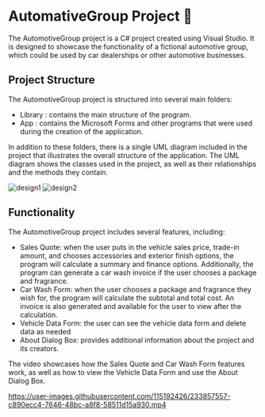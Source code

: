 # AutomativeGroup Project :car:


The AutomotiveGroup project is a C# project created using Visual Studio. It is designed to showcase the functionality of a fictional automotive group, which could be used by car dealerships or other automotive businesses.

## Project Structure 

The AutomotiveGroup project is structured into several main folders:
<ul>
<li>Library : contains the main structure of the program.</li>
<li>App :  contains the Microsoft Forms and other programs that were used during the creation of the application.</li>
</ul>

In addition to these folders, there is a single UML diagram included in the project that illustrates the overall structure of the application. The UML diagram shows the classes used in the project, as well as their relationships and the methods they contain.

![design1](https://user-images.githubusercontent.com/115192426/233854890-a5100e49-c414-420b-8e6c-fda5cb24cbe8.png)
![design2](https://user-images.githubusercontent.com/115192426/233854842-5d7837bc-026b-49b4-881f-a1cefb1f56b3.png)

## Functionality
The AutomotiveGroup project includes several features, including:
<ul>
<li>Sales Quote: when the user puts in the vehicle sales price, trade-in amount, and chooses accessories and exterior finish options, the program will calculate a summary and finance options. Additionally, the program can generate a car wash invoice if the user chooses a package and fragrance.</li>
<li>Car Wash Form: when the user chooses a package and fragrance they wish for, the program will calculate the subtotal and total cost. An invoice is also generated and available for the user to view after the calculation.</li>
<li>Vehicle Data Form: the user can see the vehicle data form and delete data as needed</li>
<li>About Dialog Box: provides additional information about the project and its creators.</li>
</ul>


The video showcases how the Sales Quote and Car Wash Form features work, as well as how to view the Vehicle Data Form and use the About Dialog Box.







https://user-images.githubusercontent.com/115192426/233857557-c890ecc4-7646-48bc-a8f8-58511d15a930.mp4




